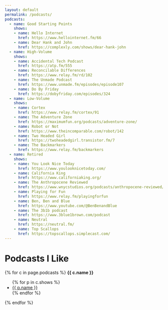 ```yaml
---
layout: default
permalink: /podcasts/
podcasts:
  - name: Good Starting Points
    shows:
    - name: Hello Internet
      href: https://www.hellointernet.fm/66
    - name: Dear Hank and John
      href: https://complexly.com/shows/dear-hank-john
  - name: High-Volume
    shows:
    - name: Accidental Tech Podcast
      href: https://atp.fm/555
    - name: Reconcilable Differences
      href: https://www.relay.fm/rd/102
    - name: The Unmade Podcast
      href: https://www.unmade.fm/episodes/episode107
    - name: Do By Friday
      href: https://dobyfriday.com/episodes/324
  - name: Low-Volume
    shows:
    - name: Cortex
      href: https://www.relay.fm/cortex/91
    - name: The Adventure Zone
      href: https://maximumfun.org/podcasts/adventure-zone/
    - name: Robot or Not
      href: https://www.theincomparable.com/robot/142
    - name: Two Headed Girl
      href: https://twoheadedgirl.transistor.fm/7
    - name: The Backmarkers
      href: https://www.relay.fm/backmarkers
  - name: Retired
    shows:
    - name: You Look Nice Today
      href: https://www.youlooknicetoday.com/
    - name: California King
      href: https://www.californiaking.org/
    - name: The Anthropocene Reviewed
      href: https://www.wnycstudios.org/podcasts/anthropocene-reviewed/episodes/anthropocene-reviewed-hall-presidents-and-new-partner
    - name: Playing for Fun
      href: https://www.relay.fm/playingforfun
    - name: Ben, Ben and Blue
      href: https://www.youtube.com/@BenBenandBlue
    - name: The 3b1b podcast
      href: https://www.3blue1brown.com/podcast
    - name: Neutral
      href: https://neutral.fm/
    - name: Top Scallops
      href: https://topscallops.simplecast.com/
---
```

# Podcasts I Like

{% for c in page.podcasts %}
  **{{ c.name }}**
  <ul>
  {% for p in c.shows %}
    <li><a href="{{ p.href }}">{{ p.name }}</a></li>
  {% endfor %}
  </ul>
{% endfor %}
